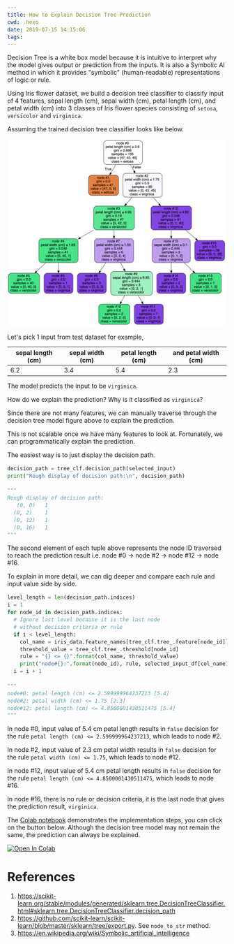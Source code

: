 ```yaml
---
title: How to Explain Decision Tree Prediction
cwd: .hexo
date: 2019-07-15 14:15:06
tags:
---
```

Decision Tree is a white box model because it is intuitive to interpret why the model gives output or prediction from the inputs. It is also a Symbolic AI method in which it provides "symbolic" (human-readable) representations of logic or rule.

Using Iris flower dataset, we build a decision tree classifier to classify input of 4 features, sepal length (cm), sepal width (cm), petal length (cm), and petal width (cm) into 3 classes of Iris flower species consisting of `setosa`, `versicolor` and `virginica`.

Assuming the trained decision tree classifier looks like below.

![Decision Tree Model](/images/decision_tree_model.png)

Let's pick 1 input from test dataset for example,

sepal length (cm) | sepal width (cm) | petal length (cm)| and petal width (cm)
----------------- | ---------------- | ---------------- | --------------------
6.2 | 3.4 | 5.4 | 2.3

The model predicts the input to be `virginica`.

How do we explain the prediction? Why is it classified as `virginica`?

Since there are not many features, we can manually traverse through the decision tree model figure above to explain the prediction.

This is not scalable once we have many features to look at. Fortunately, we can programmatically explain the prediction.

The easiest way is to just display the decision path.

```python
decision_path = tree_clf.decision_path(selected_input)
print("Rough display of decision path:\n", decision_path)

"""
Rough display of decision path:
   (0, 0)	1
  (0, 2)	1
  (0, 12)	1
  (0, 16)	1
"""
```
The second element of each tuple above represents the node ID traversed to reach the prediction result i.e. node #0 -> node #2 -> node #12 -> node #16.

To explain in more detail, we can dig deeper and compare each rule and input value side by side.

```python
level_length = len(decision_path.indices)
i = 1
for node_id in decision_path.indices:
  # Ignore last level because it is the last node
  # without decision criteria or rule
  if i < level_length:
    col_name = iris_data.feature_names[tree_clf.tree_.feature[node_id]]
    threshold_value = tree_clf.tree_.threshold[node_id]
    rule = "{} <= {}".format(col_name, threshold_value)
    print("node#{}:".format(node_id), rule, selected_input_df[col_name].values)
  i = i + 1

"""
node#0: petal length (cm) <= 2.599999964237213 [5.4]
node#2: petal width (cm) <= 1.75 [2.3]
node#12: petal length (cm) <= 4.8500001430511475 [5.4]
"""
```
In node #0, input value of 5.4 cm petal length results in `false` decision for the rule `petal length (cm) <= 2.599999964237213`, which leads to node #2.

In node #2, input value of 2.3 cm petal width results in `false` decision for the rule `petal width (cm) <= 1.75`, which leads to node #12.

In node #12, input value of 5.4 cm petal length results in `false` decision for the rule `petal length (cm) <= 4.8500001430511475`, which leads to node #16.

In node #16, there is no rule or decision criteria, it is the last node that gives the prediction result, `virginica`.

The [Colab notebook](https://colab.research.google.com/drive/1wygq-8Qfhs5yHAPVtNh2jOydhlKOnZdF) demonstrates the implementation steps, you can click on the button below. Although the decision tree model may not remain the same, the prediction can always be explained.

<a href="https://colab.research.google.com/drive/1wygq-8Qfhs5yHAPVtNh2jOydhlKOnZdF" target="_parent"><img src="https://colab.research.google.com/assets/colab-badge.svg" alt="Open In Colab"/></a>

# References
1. https://scikit-learn.org/stable/modules/generated/sklearn.tree.DecisionTreeClassifier.html#sklearn.tree.DecisionTreeClassifier.decision_path
2. https://github.com/scikit-learn/scikit-learn/blob/master/sklearn/tree/export.py. See `node_to_str` method.
3. https://en.wikipedia.org/wiki/Symbolic_artificial_intelligence


